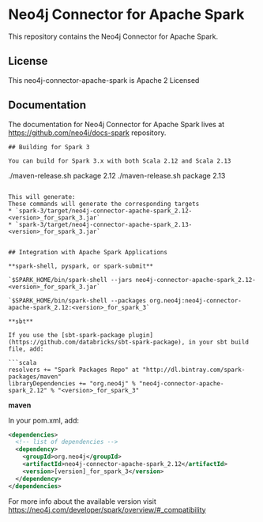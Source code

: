 # Neo4j Connector for Apache Spark

This repository contains the Neo4j Connector for Apache Spark.

## License

This neo4j-connector-apache-spark is Apache 2 Licensed

## Documentation

The documentation for Neo4j Connector for Apache Spark lives at https://github.com/neo4j/docs-spark repository.
```
## Building for Spark 3

You can build for Spark 3.x with both Scala 2.12 and Scala 2.13

```
./maven-release.sh package 2.12
./maven-release.sh package 2.13
```

This will generate:
These commands will generate the corresponding targets
* `spark-3/target/neo4j-connector-apache-spark_2.12-<version>_for_spark_3.jar`
* `spark-3/target/neo4j-connector-apache-spark_2.13-<version>_for_spark_3.jar`


## Integration with Apache Spark Applications

**spark-shell, pyspark, or spark-submit**

`$SPARK_HOME/bin/spark-shell --jars neo4j-connector-apache-spark_2.12-<version>_for_spark_3.jar`

`$SPARK_HOME/bin/spark-shell --packages org.neo4j:neo4j-connector-apache-spark_2.12:<version>_for_spark_3`

**sbt**

If you use the [sbt-spark-package plugin](https://github.com/databricks/sbt-spark-package), in your sbt build file, add:

```scala
resolvers += "Spark Packages Repo" at "http://dl.bintray.com/spark-packages/maven"
libraryDependencies += "org.neo4j" % "neo4j-connector-apache-spark_2.12" % "<version>_for_spark_3"
```  

**maven**  

In your pom.xml, add:   

```xml
<dependencies>
  <!-- list of dependencies -->
  <dependency>
    <groupId>org.neo4j</groupId>
    <artifactId>neo4j-connector-apache-spark_2.12</artifactId>
    <version>[version]_for_spark_3</version>
  </dependency>
</dependencies>
```

For more info about the available version visit https://neo4j.com/developer/spark/overview/#_compatibility
